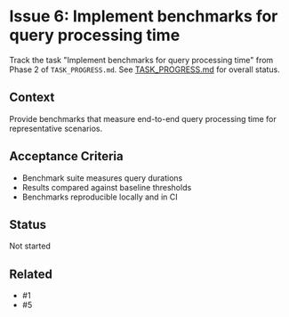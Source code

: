 # Issue 6: Implement benchmarks for query processing time

Track the task "Implement benchmarks for query processing time" from Phase 2 of `TASK_PROGRESS.md`.
See [TASK_PROGRESS.md](../TASK_PROGRESS.md) for overall status.

## Context
Provide benchmarks that measure end-to-end query processing time for
representative scenarios.

## Acceptance Criteria
- Benchmark suite measures query durations
- Results compared against baseline thresholds
- Benchmarks reproducible locally and in CI

## Status
Not started

## Related
- #1
- #5

